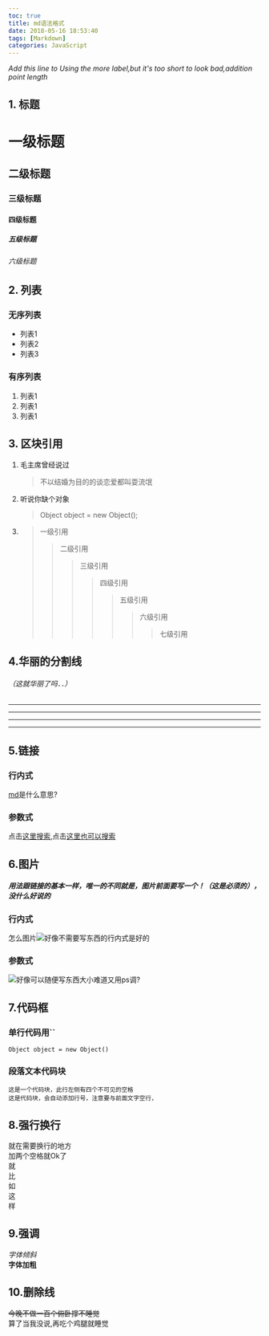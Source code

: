 ```yaml
---
toc: true
title: md语法格式
date: 2018-05-16 18:53:40
tags: [Markdown]
categories: JavaScript
---
```

*Add this line to Using the more label,but it's too short to look bad,addition point length*
<!--more-->
## 1. 标题
# 一级标题
## 二级标题
### 三级标题
#### 四级标题
##### 五级标题
###### 六级标题

## 2. 列表
### 无序列表     
* 列表1
* 列表2
* 列表3 
### 有序列表 
1. 列表1
2. 列表1
3. 列表1

## 3. 区块引用
1. 毛主席曾经说过
	> 不以结婚为目的的谈恋爱都叫耍流氓
2. 听说你缺个对象
	> Object object = new Object();
3.	>一级引用
	>>二级引用
	>>>三级引用
	>>>>四级引用
	>>>>>五级引用
	>>>>>>六级引用
	>>>>>>>七级引用
	
## 4.华丽的分割线
###### （这就华丽了吗．．）
*************************
_________________________
_________________________
* * * * * * * * *   *  * 

## 5.链接

### 行内式
   [md](http://baike.baidu.com/item/md/2258949?fr=aladdin)是什么意思?
### 参数式
[这里搜索]:http://www.baidu.com
[这里也可以搜索]:http://www.baidu.com
点击[这里搜索],点击[这里也可以搜索]

## 6.图片
##### 用法跟链接的基本一样，唯一的不同就是，图片前面要写一个！（这是必须的），没什么好说的
### 行内式
怎么图片![好像不需要写东西](https://www.baidu.com/img/bd_logo1.png)的行内式是好的
### 参数式
[好像可以随便写东西]:https://www.baidu.com/img/bd_logo1.png
![好像可以随便写东西]大小难道又用ps调?

## 7.代码框
### 单行代码用``
`Object object = new Object()`
### 段落文本代码块
    这是一个代码块，此行左侧有四个不可见的空格
    这是代码块，会自动添加行号，注意要与前面文字空行，
## 8.强行换行
就在需要换行的地方  
加两个空格就Ok了  
就  
比  
如  
这  
样  
## 9.强调
*字体倾斜*  
**字体加粗**
## 10.删除线
<del>今晚不做一百个俯卧撑不睡觉</del>  
算了当我没说,再吃个鸡腿就睡觉
